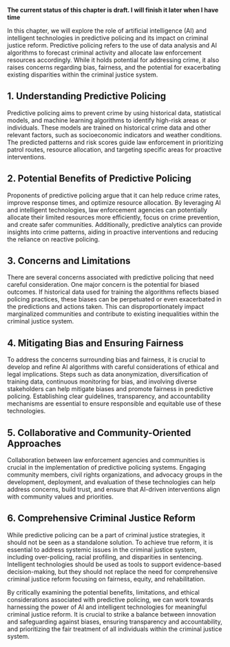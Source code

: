 **The current status of this chapter is draft. I will finish it later when I have time**

In this chapter, we will explore the role of artificial intelligence (AI) and intelligent technologies in predictive policing and its impact on criminal justice reform. Predictive policing refers to the use of data analysis and AI algorithms to forecast criminal activity and allocate law enforcement resources accordingly. While it holds potential for addressing crime, it also raises concerns regarding bias, fairness, and the potential for exacerbating existing disparities within the criminal justice system.

**1. Understanding Predictive Policing**
----------------------------------------

Predictive policing aims to prevent crime by using historical data, statistical models, and machine learning algorithms to identify high-risk areas or individuals. These models are trained on historical crime data and other relevant factors, such as socioeconomic indicators and weather conditions. The predicted patterns and risk scores guide law enforcement in prioritizing patrol routes, resource allocation, and targeting specific areas for proactive interventions.

**2. Potential Benefits of Predictive Policing**
------------------------------------------------

Proponents of predictive policing argue that it can help reduce crime rates, improve response times, and optimize resource allocation. By leveraging AI and intelligent technologies, law enforcement agencies can potentially allocate their limited resources more efficiently, focus on crime prevention, and create safer communities. Additionally, predictive analytics can provide insights into crime patterns, aiding in proactive interventions and reducing the reliance on reactive policing.

**3. Concerns and Limitations**
-------------------------------

There are several concerns associated with predictive policing that need careful consideration. One major concern is the potential for biased outcomes. If historical data used for training the algorithms reflects biased policing practices, these biases can be perpetuated or even exacerbated in the predictions and actions taken. This can disproportionately impact marginalized communities and contribute to existing inequalities within the criminal justice system.

**4. Mitigating Bias and Ensuring Fairness**
--------------------------------------------

To address the concerns surrounding bias and fairness, it is crucial to develop and refine AI algorithms with careful considerations of ethical and legal implications. Steps such as data anonymization, diversification of training data, continuous monitoring for bias, and involving diverse stakeholders can help mitigate biases and promote fairness in predictive policing. Establishing clear guidelines, transparency, and accountability mechanisms are essential to ensure responsible and equitable use of these technologies.

**5. Collaborative and Community-Oriented Approaches**
------------------------------------------------------

Collaboration between law enforcement agencies and communities is crucial in the implementation of predictive policing systems. Engaging community members, civil rights organizations, and advocacy groups in the development, deployment, and evaluation of these technologies can help address concerns, build trust, and ensure that AI-driven interventions align with community values and priorities.

**6. Comprehensive Criminal Justice Reform**
--------------------------------------------

While predictive policing can be a part of criminal justice strategies, it should not be seen as a standalone solution. To achieve true reform, it is essential to address systemic issues in the criminal justice system, including over-policing, racial profiling, and disparities in sentencing. Intelligent technologies should be used as tools to support evidence-based decision-making, but they should not replace the need for comprehensive criminal justice reform focusing on fairness, equity, and rehabilitation.

By critically examining the potential benefits, limitations, and ethical considerations associated with predictive policing, we can work towards harnessing the power of AI and intelligent technologies for meaningful criminal justice reform. It is crucial to strike a balance between innovation and safeguarding against biases, ensuring transparency and accountability, and prioritizing the fair treatment of all individuals within the criminal justice system.
